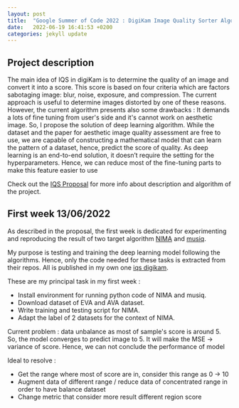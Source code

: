 ```yaml
---
layout: post
title:  "Google Summer of Code 2022 : DigiKam Image Quality Sorter Algorithms Improvement"
date:   2022-06-19 16:41:53 +0200
categories: jekyll update
---
```

## Project description
The main idea of IQS in digiKam is to determine the quality of an image and convert it into a score. This score is based on four criteria which are factors sabotaging image: blur, noise, exposure, and compression. The current approach is useful to determine images distorted by one of these reasons. However, the current algorithm presents also some drawbacks : It demands a lots of fine tuning from user's side and it's cannot work on aesthetic image. So, I propose the solution of deep learning algorithm. While the dataset and the paper for aesthetic image quality assessment are free to use, we are capable of constructing a mathematical model that can learn the pattern of a dataset, hence, predict the score of quality. As deep learning is an end-to-end solution, it doesn’t require the setting for the hyperparameters. Hence, we can reduce most of the fine-tuning parts to make this feature easier to use

Check out the [IQS Proposal][project-proposal] for more info about description and algorithm of the project.
## First week 13/06/2022

As described in the proposal, the first week is dedicated for experimenting and reproducing the result of two target algorithm [NIMA][NIMA-repo] and [musiq][musiq-repo].

My purpose is testing and training the deep learning model following the algorithms. Hence, only the code needed for these tasks is extracted from their repos. All is published in my own one [iqs digikam][iqs-digikam-repo].

These are my principal task in my first week : 
- Install environment for running python code of NIMA and musiq.
- Download dataset of EVA and AVA dataset.
- Write training and testing script for NIMA.
- Adapt the label of 2 datasets for the context of NIMA.

Current problem : data unbalance as most of sample's score is around 5. So, the model converges to predict image to 5. It will make the MSE -> variance of score. Hence, we can not conclude the performance of model

Ideal to resolve :
- Get the range where most of score are in, consider this range as 0 -> 10
- Augment data of different range / reduce data of concentrated range in order to have balance dataset
- Change metric that consider more result different region score


[project-proposal]: https://summerofcode.withgoogle.com/media/user/3bea17365af2/proposal/znmmTvwbY9aBIkA7.pdf
[iqs-digikam-repo]: https://github.com/phuockhanhle/iqs-digikam
[NIMA-repo]: https://github.com/idealo/image-quality-assessment
[musiq-repo]: https://github.com/google-research/google-research/tree/master/musiq
